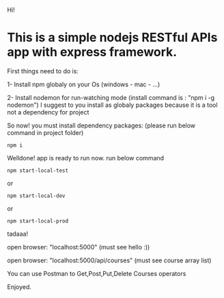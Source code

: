 
Hi!

# This is a simple nodejs RESTful APIs app with express framework.

First things need to do is:

1- Install npm globaly on your Os (windows - mac - ...)

2- Install nodemon for run-watching mode (install command is : "npm i -g nodemon")
   I suggest to you install as globaly packages because it is a tool not a dependency for project

So now! you must install dependency packages: (please run below command in project folder)

``` npm i ```


Welldone! app is ready to run now. run below command

``` npm start-local-test ```

or

``` npm start-local-dev ```

or

``` npm start-local-prod ```

tadaaa!

open browser: "localhost:5000"  (must see hello :))

open browser: "localhost:5000/api/courses" (must see course array list)

You can use Postman to Get,Post,Put,Delete Courses operators

Enjoyed.
